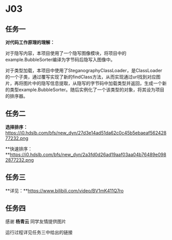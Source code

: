 # J03

## 任务一

**对代码工作原理的理解：**

对于隐写内容，本项目使用了一个隐写图像模块，将项目中的example.BubbleSorter编译为字节码后隐写入图像中。

对于类型加载，本项目中使用了SteganographyClassLoader，是ClassLoader的一个子类，通过覆写实现了新的findClass方法，从而实现通过url找到对应图片，再将图片中的隐写信息提取，从隐写的字节码中加载类型并返回，生成一个新的类型example.BubbleSorter。随后实例化了一个该类型的对象，将其设为项目的排序器。

## 任务二

**选择排序：** https://i0.hdslb.com/bfs/new_dyn/27d3e14ad51da62c0c45b5ebaeaf56242877232.png

**快速排序：**https://i0.hdslb.com/bfs/new_dyn/2a3fd0d26ad19aaf03aa04b76489e0982877232.png

## 任务三

**详见：**https://www.bilibili.com/video/BV1mK411Q7ro

## 任务四

感谢 **杨青云** 同学友情提供图片

运行过程详见任务三中给出的链接
